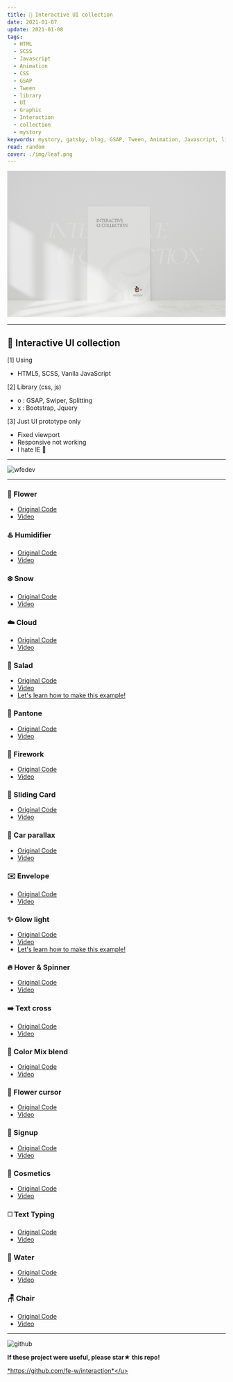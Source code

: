 ```yaml
---
title: 🌿 Interactive UI collection
date: 2021-01-07
update: 2021-01-08
tags:
  - HTML
  - SCSS
  - Javascript
  - Animation
  - CSS
  - GSAP
  - Tween
  - library
  - UI
  - Graphic
  - Interaction
  - collection
  - mystory
keywords: mystory, gatsby, blog, GSAP, Tween, Animation, Javascript, library, html, css, scss, collection, Interaction, Graphic, UI, 
read: random
cover: ./img/leaf.png
---
```


![](img/05.jpg)

***


## 🎁 Interactive UI collection

[1] Using
- HTML5, SCSS, Vanila JavaScript

[2] Library (css, js)
- o : GSAP, Swiper, Splitting
- x : Bootstrap, Jquery

[3] Just UI prototype only
- Fixed viewport
- Responsive not working
- I hate IE 🙅

***

![wfedev](https://user-images.githubusercontent.com/54713067/103448970-64a93f80-4ce4-11eb-9a2d-d7471aaab464.png)

***

### 🌸 Flower
- [Original Code](https://github.com/fe-w/interaction)
- [Video](https://user-images.githubusercontent.com/54713067/103440171-c3d86700-4c86-11eb-8b40-f911175b64a1.mp4)


### ♨️ Humidifier
- [Original Code](https://github.com/fe-w/interaction)
- [Video](https://user-images.githubusercontent.com/54713067/103440206-0c902000-4c87-11eb-9fbc-7ad136474df5.mp4)


<!-- ### [☕ Tea](https://github.com/fe-w/interaction/tree/main/ui/1-10/1-Tea)

![2020-12-02-11_08_46](https://user-images.githubusercontent.com/54713067/100820018-b2861a00-3490-11eb-838f-392fd1840c0c.gif) -->

### ❄️ Snow
- [Original Code](https://github.com/fe-w/interaction)
- [Video](https://user-images.githubusercontent.com/54713067/103440229-347f8380-4c87-11eb-9ad3-7642ce1988e5.mp4)


### ☁️ Cloud
- [Original Code](https://github.com/fe-w/interaction)
- [Video](https://user-images.githubusercontent.com/54713067/103440267-5973f680-4c87-11eb-9996-c2d821baed7c.mp4)


### 🥗 Salad
- [Original Code](https://github.com/fe-w/interaction)
- [Video](https://user-images.githubusercontent.com/54713067/103440293-950ec080-4c87-11eb-810b-46f44e1c2137.mp4)
- [Let's learn how to make this example!](https://diary-blog.github.io/salad-carousel-slide/)

<!-- ### [🍬 Candy](https://github.com/fe-w/interaction)
![2020-12-04-23_54_19](https://user-images.githubusercontent.com/54713067/101178368-44a64200-368c-11eb-87cd-0d22c3a7327a.gif) -->

### 🎨 Pantone
- [Original Code](https://github.com/fe-w/interaction)
- [Video](https://user-images.githubusercontent.com/54713067/103440371-372ea880-4c88-11eb-94f6-c55595834e1b.mp4)


### 🧨 Firework
- [Original Code](https://github.com/fe-w/interaction)
- [Video](https://user-images.githubusercontent.com/54713067/103954911-8729d580-5188-11eb-98ea-bd1dd7dcae79.mp4)


### 📇 Sliding Card
- [Original Code](https://github.com/fe-w/interaction)
- [Video](https://user-images.githubusercontent.com/54713067/103440141-88d63380-4c86-11eb-9f8e-397c3cd1cb88.mp4)


### 🚗 Car parallax
- [Original Code](https://github.com/fe-w/interaction)
- [Video](https://user-images.githubusercontent.com/54713067/103440090-30069b00-4c86-11eb-82fe-5d01cb2b168a.mp4)


<!-- ### [🍦 Icecream](https://github.com/fe-w/interaction)
![2020-12-09-23_23_53](https://user-images.githubusercontent.com/54713067/101642703-a264d080-3a76-11eb-87d6-54b4d8555d18.gif) -->

### ✉️ Envelope
- [Original Code](https://github.com/fe-w/interaction)
- [Video](https://user-images.githubusercontent.com/54713067/103439103-891e0100-4c7d-11eb-941f-2e7ada8fb264.mp4)



### ✨ Glow light
- [Original Code](https://github.com/fe-w/interaction)
- [Video](https://user-images.githubusercontent.com/54713067/103955168-133bfd00-5189-11eb-9652-2537fae6fee6.mp4)
- [Let's learn how to make this example!](https://diary-blog.github.io/glow-light/)


### 🔥 Hover & Spinner
- [Original Code](https://github.com/fe-w/interaction)
- [Video](https://user-images.githubusercontent.com/54713067/103955229-31096200-5189-11eb-9eda-cb285894d8b7.mp4)


### ➡️ Text cross
- [Original Code](https://github.com/fe-w/interaction)
- [Video](https://user-images.githubusercontent.com/54713067/103955302-54341180-5189-11eb-94a1-a0001de5922c.mp4)


### 🎨 Color Mix blend
- [Original Code](https://github.com/fe-w/interaction)
- [Video](https://user-images.githubusercontent.com/54713067/103955419-91989f00-5189-11eb-882a-c6f71f0b6392.mp4)


### 🌼 Flower cursor
- [Original Code](https://github.com/fe-w/interaction)
- [Video](https://user-images.githubusercontent.com/54713067/103955556-e2a89300-5189-11eb-893b-31b48b8252d4.mp4)


### 📑 Signup
- [Original Code](https://github.com/fe-w/interaction)
- [Video](https://user-images.githubusercontent.com/54713067/103447496-687e9700-4ccf-11eb-9a98-1ee87ee68726.mp4)


### 🎁 Cosmetics
- [Original Code](https://github.com/fe-w/interaction)
- [Video](https://user-images.githubusercontent.com/54713067/103468484-caf19900-4d9c-11eb-8abb-e3dec221436d.mp4)


### ◻️ Text Typing
- [Original Code](https://github.com/fe-w/interaction)
- [Video](https://user-images.githubusercontent.com/54713067/103489970-f091a780-4e5b-11eb-8750-75b44d3a7905.mp4)


### 🌊 Water
- [Original Code](https://github.com/fe-w/interaction)
- [Video](https://user-images.githubusercontent.com/54713067/103493966-cbab2d80-4e77-11eb-88aa-1f9336212626.mp4)


### 🪑 Chair
- [Original Code](https://github.com/fe-w/interaction)
- [Video](https://user-images.githubusercontent.com/54713067/107147913-e5b6bf00-6993-11eb-8e27-ba1785d6a330.mp4)



***

<img alt="github" width="30px" src="https://img.icons8.com/ios-glyphs/240/000000/github.png">

**If these project were useful, please star★ this repo!**

<u>*https://github.com/fe-w/interaction*</u>



